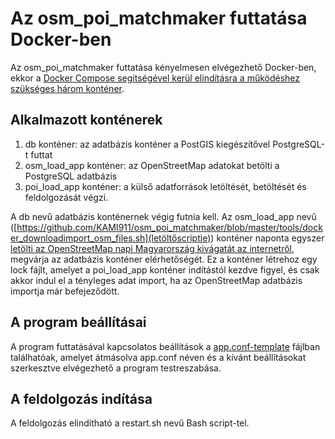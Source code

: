 # Az osm_poi_matchmaker futtatása Docker-ben

Az osm_poi_matchmaker futtatása kényelmesen elvégezhető Docker-ben, ekkor a [Docker Compose segítségével kerül elindításra a működéshez szükséges három konténer](https://github.com/KAMI911/osm_poi_matchmaker/blob/master/docker-compose.yml).

## Alkalmazott konténerek

1. db konténer: az adatbázis konténer a PostGIS kiegészítővel PostgreSQL-t futtat
2. osm_load_app konténer: az OpenStreetMap adatokat betölti a PostgreSQL adatbázis
3. poi_load_app konténer: a külső adatforrások letöltését, betöltését és feldolgozását végzi.

A db nevű adatbázis konténernek végig futnia kell. Az osm_load_app nevű ([https://github.com/KAMI911/osm_poi_matchmaker/blob/master/tools/docker_downloadimport_osm_files.sh](letöltőscriptje)) konténer naponta egyszer [letölti az OpenStreetMap napi Magyarország kivágatát az internetről](https://download.geofabrik.de/europe/hungary-latest.osm.pbf), megvárja az adatbázis konténer elérhetőségét. Ez a konténer létrehoz egy lock fájlt, amelyet a poi_load_app konténer indítástól kezdve figyel, és csak akkor indul el a tényleges adat import, ha az OpenStreetMap adatbázis importja már befejeződött.

## A program beállításai

A program futtatásával kapcsolatos beállítások a [app.conf-template](https://github.com/KAMI911/osm_poi_matchmaker/blob/master/osm_poi_matchmaker/app.conf-template) fájlban találhatóak, amelyet átmásolva app.conf néven és a kívánt beállításokat szerkesztve elvégezhető a program testreszabása.

## A feldolgozás indítása

A feldolgozás elindítható a restart.sh nevű Bash script-tel.
